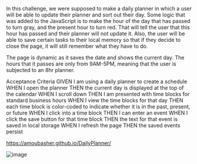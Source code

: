 In this challenge, we were supposed to make a daily planner in which a user will be able to update their planner and sort out their day.
Some logic that was added to the JavaScript is to make the hour of the day that has passed to turn gray, and the present hour to turn red. That will tell the user that this hour has passed and 
their planner will not update it. Also, the user will be able to save certain tasks to their local memory so that if they decide to close the page, it will
still remember what they have to do.

The page is dynamic as it saves the date and shows the current day. The hours that it passes are only from 9AM-5PM, meaning that the user is subjected to an 8hr planner.



Acceptance Criteria
GIVEN I am using a daily planner to create a schedule
WHEN I open the planner
THEN the current day is displayed at the top of the calendar
WHEN I scroll down
THEN I am presented with time blocks for standard business hours
WHEN I view the time blocks for that day
THEN each time block is color-coded to indicate whether it is in the past, present, or future
WHEN I click into a time block
THEN I can enter an event
WHEN I click the save button for that time block
THEN the text for that event is saved in local storage
WHEN I refresh the page
THEN the saved events persist



https://amoubasher.github.io/DailyPlanner/

![image](https://user-images.githubusercontent.com/68880379/199842136-1ab87c8c-ccee-4ad2-9c35-9e5322db8566.png)
